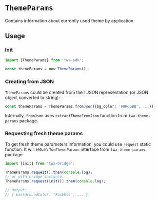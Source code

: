 # `ThemeParams`

Contains information about currently used theme by application.

## Usage

### Init

```typescript  
import {ThemeParams} from 'twa-sdk';  
  
const themeParams = new ThemeParams();  
```  

### Creating from JSON

`ThemeParams` could be created from their JSON representation (or JSON object
converted to string):

```typescript
const themeParams = ThemeParams.fromJson({bg_color: '#RRGGBB', ...})
```

Internally, `fromJson` uses `extractThemeFromJson` function
from `twa-theme-params` package.

### Requesting fresh theme params

To get fresh theme parameters information, you could use `request` static
function. It will return `TwaThemeParams` interface from `twa-theme-params`
package:

```typescript
import {init} from 'twa-bridge';

ThemeParams.request().then(console.log);
// or with bridge instance.
ThemeParams.request(init()).then(console.log);

// Output:
// { backgroundColor: '#aabbcc', ... }
```
